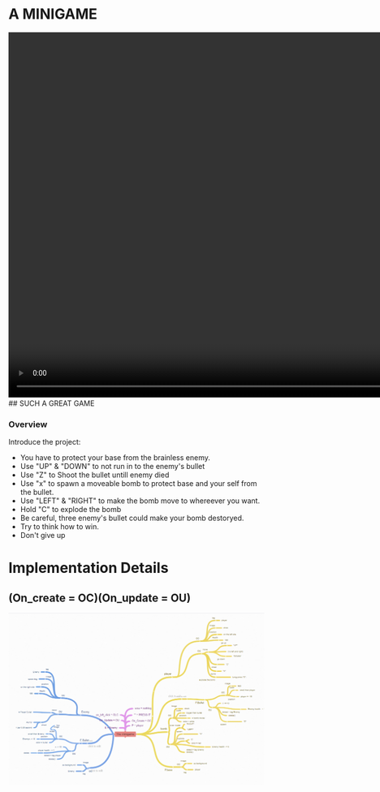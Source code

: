 <link rel="stylesheet" type="text/css" media="all" href="style.css" />

# A MINIGAME

<video width="960" height="720" controls>
  <source src="movie.mp4" type="video/mp4">
  Your browser does not support the video tag.
</video>
## SUCH A GREAT GAME 

### Overview

Introduce the project:
- You have to protect your base from the brainless enemy.
- Use "UP" & "DOWN" to not run in to the enemy's bullet
- Use "Z" to Shoot the bullet untill enemy died
- Use "x" to spawn a moveable bomb to protect base and your self from the bullet. 
- Use "LEFT" & "RIGHT" to make the bomb move to whereever you want.
- Hold "C" to explode the bomb
- Be careful, three enemy's bullet could make your bomb destoryed.    
- Try to think how to win.   
- Don't give up



# Implementation Details 
## (On_create = OC)(On_update = OU)

   

![](Capture.png)

